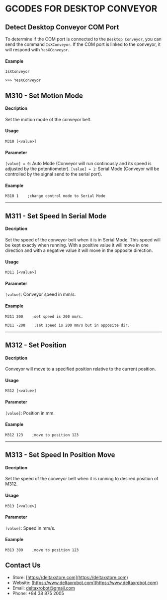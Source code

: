 # GCODES FOR DESKTOP CONVEYOR

## Detect Desktop Conveyor COM Port

To determine if the COM port is connected to the `Desktop Conveyor`, you can send the command `IsXConveyor`. If the COM port is linked to the conveyor, it will respond with `YesXConveyor`.

#### Example

```
IsXConveyor

>>> YesXConveyor
```

## M310 - Set Motion Mode

#### Decription

Set the motion mode of the conveyor belt.

#### Usage

```
M310 [<value>]
```

#### Parameter

`[value] = 0`: Auto Mode (Conveyor will run continously and its speed is adjusted by the potentiometer).
`[value] = 1`: Serial Mode (Conveyor will be controlled by the signal send to the serial port).

#### Example

```
M310 1    ;change control mode to Serial Mode
```

---


## M311 - Set Speed In Serial Mode

#### Decription

Set the speed of the conveyor belt when it is in Serial Mode. This speed will be kept exactly when running. With a positive value it will move in one direction and with a negative value it will move in the opposite direction.

#### Usage

```
M311 [<value>]
```

#### Parameter

`[value]`: Conveyor speed in mm/s.

#### Example

```
M311 200    ;set speed is 200 mm/s.

M311 -200    ;set speed is 200 mm/s but in opposite dir.
```

---

## M312 - Set Position

#### Decription

Conveyor will move to a specified position relative to the current position.

#### Usage

```
M312 [<value>]
```

#### Parameter

`[value]`: Position in mm.

#### Example

```
M312 123    ;move to position 123
```

---

## M313 - Set Speed In Position Move

#### Decription

Set the speed of the conveyor belt when it is running to desired position of M312.

#### Usage

```
M313 [<value>]
```

#### Parameter

`[value]`: Speed in mm/s.

#### Example

```
M313 300    ;move to position 123
```

## Contact Us

* Store: [https://deltaxstore.com](https://deltaxstore.com)
* Website: [https://www.deltaxrobot.com](https://www.deltaxrobot.com)
* Email: [deltaxrobot@gmail.com](mailto:deltaxrobot@gmail.com)
* Phone: +84 38 875 2005
